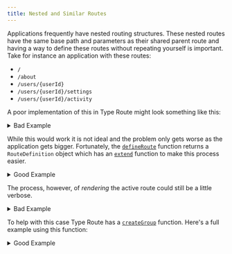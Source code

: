 ```yaml
---
title: Nested and Similar Routes
---
```


Applications frequently have nested routing structures. These nested routes have the same base path and parameters as their shared parent route and having a way to define these routes without repeating yourself is important. Take for instance an application with these routes:

- `/`
- `/about`
- `/users/{userId}`
- `/users/{userId}/settings`
- `/users/{userId}/activity`

A poor implementation of this in Type Route might look something like this:

<details>
<summary>Bad Example</summary>

```tsx
import { createRouter, defineRoute, param } from "type-route";

const { routes, listen, session } = createRouter({
  home: defineRoute("/"),
  about: defineRoute("/about"),
  user: defineRoute(
    {
      userId: param.path.string
    },
    p => `/users/${p.userId}`
  ),
  userSettings: defineRoute(
    {
      userId: param.path.string
    },
    p => `/users/${p.userId}/settings`
  ),
  userActivity: defineRoute(
    {
      userId: param.path.string
    },
    p => `/users/${p.userId}/activity`
  )
});
```

</details>

While this would work it is not ideal and the problem only gets worse as the application gets bigger. Fortunately, the [`defineRoute`](../api-reference/route-definition/define-route.md) function returns a `RouteDefinition` object which has an [`extend`](../api-reference/route-definition/extend.md) function to make this process easier.

<details>
<summary>Good Example</summary>

```tsx
import { createRouter, defineRoute, param } from "type-route";

const user = defineRoute(
  {
    userId: param.path.string
  },
  p => `/users/${p.userId}`
);

const { routes, listen, session } = createRouter({
  home: defineRoute("/"),
  about: defineRoute("/about"),
  user,
  userSettings: user.extend("/settings"),
  userActivity: user.extend("/activity")
});
```

</details>

The process, however, of _rendering_ the active route could still be a little verbose.

<details>
<summary>Bad Example</summary>

```tsx
import React from "react";
import { routes } from "./router.ts";
import { Route } from "type-route";

type PageProps = {
  route: Route<typeof routes>;
};

function Page(props: UserProps) {
  const { route } = props;

  if (route.name === "home") {
    return <div>Home</div>;
  }

  if (route.name === "about") {
    return <div>About</div>;
  }

  if (
    route.name === "user" ||
    route.name === "userSettings" ||
    route.name === "userActivity"
  ) {
    return <UserPage route={route} />;
  }

  return <div>Not Found</div>;
}

type UserPageProps = {
  route: Route<
    | typeof routes.user
    | typeof routes.userSettings
    | typeof routes.userActivity
  >;
};

function UserPage(props: UserPageProps) {
  const { route } = props;

  let pageContents;

  if (route.name === "user") {
    pageContents = <div>Main</div>;
  } else if (route.name === "userSettings") {
    pageContents = <div>Settings</div>;
  } else if (route.name === "userActivity") {
    pageContents = <div>Activity</div>;
  }

  return (
    <>
      <div>User Id: {route.userId}</div>
      {pageContents}
    </>
  );
}
```

</details>

To help with this case Type Route has a [`createGroup`](../api-reference/route-group/create-group.md) function. Here's a full example using this function:

<details>
<summary>Good Example</summary>

```tsx codesandbox-react
import React from "react";
import { Route, defineRoute, createRouter, param } from "type-route";

const user = defineRoute(
  {
    userId: param.path.string
  },
  p => `/users/${p.userId}`
);

const { routes, listen, session } = createRouter({
  home: defineRoute("/"),
  about: defineRoute("/about"),
  user,
  userSettings: user.extend("/settings"),
  userActivity: user.extend("/activity")
});

const groups = {
  user: createGroup([
    routes.user,
    routes.userSettings,
    routes.userActivity
  ]);
}

type PageProps = {
  route: Route<typeof routes>;
};

function Page(props: PageProps) {
  const { route } = props;

  if (route.name === "home") {
    return <div>Home</div>;
  }

  if (route.name === "about") {
    return <div>About</div>;
  }

  if (userGroup.has(route)) {
    return <UserPage route={route} />;
  }

  return <div>Not Found</div>;
}

type UserPageProps = {
  route: Route<typeof userGroup>;
};

function UserPage(props: UserPageProps) {
  const { route } = props;

  let pageContents;

  if (route.name === "user") {
    pageContents = <div>Main</div>;
  } else if (route.name === "userSettings") {
    pageContents = <div>Settings</div>;
  } else if (route.name === "userActivity") {
    pageContents = <div>Activity</div>;
  }

  return (
    <>
      <div>User Id: {route.userId}</div>
      {pageContents}
    </>
  );
}
```

</details>
